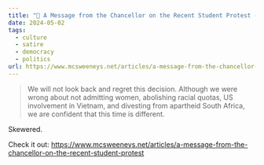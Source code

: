 ```yaml
---
title: "🔗 A Message from the Chancellor on the Recent Student Protest - McSweeney’s Internet Tendency"
date: 2024-05-02
tags:
  - culture
  - satire
  - democracy
  - politics
url: https://www.mcsweeneys.net/articles/a-message-from-the-chancellor-on-the-recent-student-protest
---
```


> We will not look back and regret this decision. Although we were wrong about not admitting women, abolishing racial quotas, US involvement in Vietnam, and divesting from apartheid South Africa, we are confident that this time is different.

Skewered.

Check it out: https://www.mcsweeneys.net/articles/a-message-from-the-chancellor-on-the-recent-student-protest